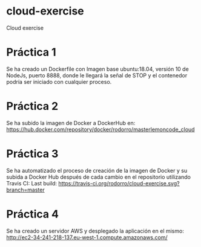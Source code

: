 # cloud-exercise

Cloud exercise

# Práctica 1

Se ha creado un Dockerfile con Imagen base ubuntu:18.04, versión 10 de NodeJs, puerto 8888, donde le llegará la señal de STOP y el contenedor podría ser iniciado con cualquier proceso.

# Práctica 2

Se ha subido la imagen de Docker a DockerHub en: https://hub.docker.com/repository/docker/rodorro/masterlemoncode_cloud

# Práctica 3

Se ha automatizado el proceso de creación de la imagen de Docker y su subida a Docker Hub después de cada cambio en el repositorio utilizando Travis CI:
Last build: https://travis-ci.org/rodorro/cloud-exercise.svg?branch=master

# Práctica 4

Se ha creado un servidor AWS y desplegado la aplicación en el mismo: http://ec2-34-241-218-137.eu-west-1.compute.amazonaws.com/
